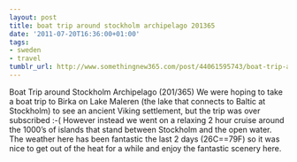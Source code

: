 ```yaml
---
layout: post
title: boat trip around stockholm archipelago 201365
date: '2011-07-20T16:36:00+01:00'
tags:
- sweden
- travel
tumblr_url: http://www.somethingnew365.com/post/44061595743/boat-trip-around-stockholm-archipelago-201365
---
```

Boat Trip around Stockholm Archipelago (201/365)
We were hoping to take a boat trip to Birka on Lake Maleren (the lake that connects to Baltic at Stockholm) to see an ancient Viking settlement, but the trip was over subscribed :-(
However instead we went on a relaxing 2 hour cruise around the 1000’s of islands that stand between Stockholm and the open water. The weather here has been fantastic the last 2 days (26C==79F) so it was nice to get out of the heat for a while and enjoy the fantastic scenery here.
